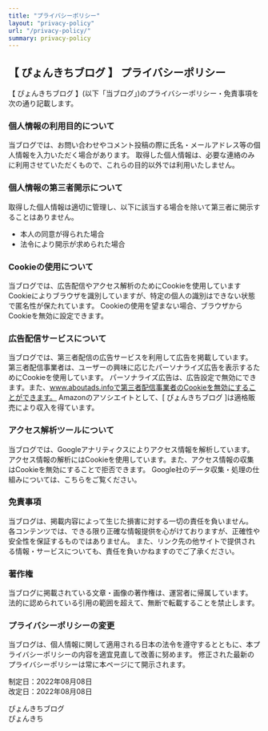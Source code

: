```yaml
---
title: "プライバシーポリシー"
layout: "privacy-policy"
url: "/privacy-policy/"
summary: privacy-policy
---
```


<style>
    .utterances {  
        display: none;
    }

</style>  

## 【 ぴょんきちブログ 】 プライバシーポリシー
【 ぴょんきちブログ 】(以下「当ブログ」)のプライバシーポリシー・免責事項を次の通り記載します。

### 個人情報の利用目的について
当ブログでは、お問い合わせやコメント投稿の際に氏名・メールアドレス等の個人情報を入力いただく場合があります。
取得した個人情報は、必要な連絡のみに利用させていただくもので、これらの目的以外では利用いたしません。

### 個人情報の第三者開示について
取得した個人情報は適切に管理し、以下に該当する場合を除いて第三者に開示することはありません。
- 本人の同意が得られた場合
- 法令により開示が求められた場合

### Cookieの使用について
当ブログでは、広告配信やアクセス解析のためにCookieを使用しています
Cookieによりブラウザを識別していますが、特定の個人の識別はできない状態で匿名性が保たれています。
Cookieの使用を望まない場合、ブラウザからCookieを無効に設定できます。

### 広告配信サービスについて
当ブログでは、第三者配信の広告サービスを利用して広告を掲載しています。
第三者配信事業者は、ユーザーの興味に応じたパーソナライズ広告を表示するためにCookieを使用しています。
パーソナライズ広告は、広告設定で無効にできます。また、www.aboutads.infoで第三者配信事業者のCookieを無効にすることができます。
Amazonのアソシエイトとして、[ ぴょんきちブログ ]は適格販売により収入を得ています。

### アクセス解析ツールについて
当ブログでは、Googleアナリティクスによりアクセス情報を解析しています。
アクセス情報の解析にはCookieを使用しています。また、アクセス情報の収集はCookieを無効にすることで拒否できます。
Google社のデータ収集・処理の仕組みについては、こちらをご覧ください。

### 免責事項
当ブログは、掲載内容によって生じた損害に対する一切の責任を負いません。
各コンテンツでは、できる限り正確な情報提供を心がけておりますが、正確性や安全性を保証するものではありません。
また、リンク先の他サイトで提供される情報・サービスについても、責任を負いかねますのでご了承ください。

### 著作権
当ブログに掲載されている文章・画像の著作権は、運営者に帰属しています。
法的に認められている引用の範囲を超えて、無断で転載することを禁止します。

### プライバシーポリシーの変更
当ブログは、個人情報に関して適用される日本の法令を遵守するとともに、本プライバシーポリシーの内容を適宜見直して改善に努めます。
修正された最新のプライバシーポリシーは常に本ページにて開示されます。

制定日：2022年08月08日</br>
改定日：2022年08月08日

ぴょんきちブログ</br>
ぴょんきち
